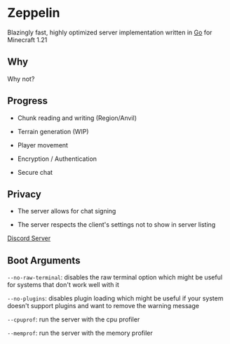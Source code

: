 # Zeppelin
Blazingly fast, highly optimized server implementation written in [Go](https://go.dev) for Minecraft 1.21

## Why
Why not?

## Progress
- Chunk reading and writing (Region/Anvil)

- Terrain generation (WIP)

- Player movement

- Encryption / Authentication

- Secure chat

## Privacy
- The server allows for chat signing

- The server respects the client's settings not to show in server listing

[Discord Server](https://discord.gg/T8qEtDWPak)

## Boot Arguments
`--no-raw-terminal`: disables the raw terminal option which might be useful for systems that don't work well with it

`--no-plugins`: disables plugin loading which might be useful if your system doesn't support plugins and want to remove the warning message

`--cpuprof`: run the server with the cpu profiler

`--memprof`: run the server with the memory profiler